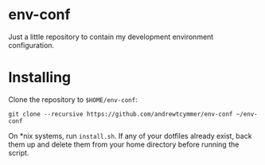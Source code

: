 # env-conf
Just a little repository to contain my development environment configuration.  

# Installing #
Clone the repository to `$HOME/env-conf`:  

    git clone --recursive https://github.com/andrewtcymmer/env-conf ~/env-conf

On \*nix systems, run `install.sh`. If any of your dotfiles already exist, back them up and delete them from your home directory before running the script.  
